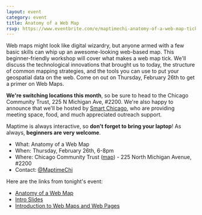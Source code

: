 ```yaml
---
layout: event
category: event
title: Anatomy of a Web Map
rsvp: https://www.eventbrite.com/e/maptimechi-anatomy-of-a-web-map-tickets-15792452651
---
```


Web maps might look like digital wizardry, but anyone armed with a few basic skills can whip up an awesome-looking web-based map. This beginner-friendly workshop will cover what makes a web map tick. We'll discuss the technological innovations that brought us to today, the structure of common mapping strategies, and the tools you can use to put your geospatial data on the web. 
Come on out on Thursday, February 26th to get a primer on Web Maps. 

**We're switching locations this month**, so be sure to head to the Chicago Community Trust, 225 N Michigan Ave, #2200. We're also happy to announce that we'll be hosted by [Smart Chicago](http://www.smartchicagocollaborative.org/), who are providing meeting space, food, and much appreciated outreach support. 

Maptime is always interactive, so **don't forget to bring your laptop**! As always, **beginners are very welcome**. 

- What: Anatomy of a Web Map
- When: Thursday, February 26th, 6-8pm
- Where: Chicago Community Trust ([map](https://www.google.com/maps/place/The+Chicago+Community+Trust/@41.886436,-87.623702,15z/data=!4m2!3m1!1s0x0:0x68dc1dc20d01eaf9)) - 225 North Michigan Avenue, #2200
- Contact: [@MaptimeChi](http://twitter.com/maptimechi)

Here are the links from tonight's event: 

- [Anatomy of a Web Map](http://maptime.io/anatomy-of-a-web-map/#0)
- [Intro Slides](http://maptime.io/chicago/intro-slides/#0)
- [Introduction to Web Maps and Web Pages](http://maptimesea.github.io/2014/11/05/web-map-intro.html)
